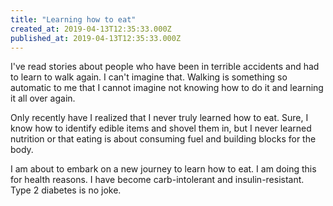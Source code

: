 ```yaml
---
title: "Learning how to eat"
created_at: 2019-04-13T12:35:33.000Z
published_at: 2019-04-13T12:35:33.000Z
---
```

I've read stories about people who have been in terrible accidents and had to learn to walk again. I can't imagine that. Walking is something so automatic to me that I cannot imagine not knowing how to do it and learning it all over again.

Only recently have I realized that I never truly learned how to eat. Sure, I know how to identify edible items and shovel them in, but I never learned nutrition or that eating is about consuming fuel and building blocks for the body. 

I am about to embark on a new journey to learn how to eat. I am doing this for health reasons. I have become carb-intolerant and insulin-resistant. Type 2 diabetes is no joke.
